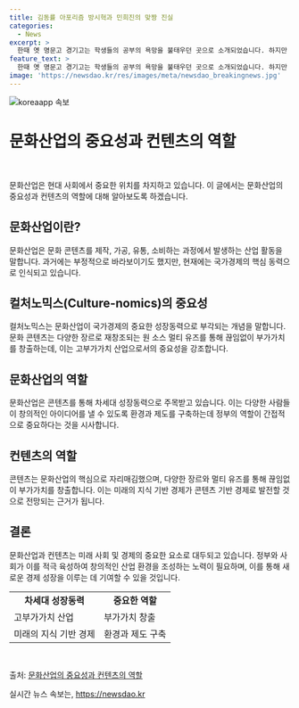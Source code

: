 ```yaml
---
title: 김동률 아포리즘 방시혁과 민희진의 맞짱 진실
categories:
  - News
excerpt: >
  한때 옛 명문고 경기고는 학생들의 공부의 욕망을 불태우던 곳으로 소개되었습니다. 하지만 이제는 벚꽃이 피면 데이트 스팟으로 인기를 끌며 변모했습니다. 문화산업의 중요성이 부각되면서 콘텐츠를 중심으로 급속히 성장하고 있는데, 이는 미래의 경제발전을 이끌 동력으로 주목받고 있습니다. 문화산업은 사람들에게만 행복을 주는 것이 아니라 경제적 가치도 창출하며, 이는 다양한 산업과 연관돼 미래의 기반을 이룰 것으로 전망되고 있습니다.
feature_text: >
  한때 옛 명문고 경기고는 학생들의 공부의 욕망을 불태우던 곳으로 소개되었습니다. 하지만 이제는 벚꽃이 피면 데이트 스팟으로 인기를 끌며 변모했습니다. 문화산업의 중요성이 부각되면서 콘텐츠를 중심으로 급속히 성장하고 있는데, 이는 미래의 경제발전을 이끌 동력으로 주목받고 있습니다. 문화산업은 사람들에게만 행복을 주는 것이 아니라 경제적 가치도 창출하며, 이는 다양한 산업과 연관돼 미래의 기반을 이룰 것으로 전망되고 있습니다.
image: 'https://newsdao.kr/res/images/meta/newsdao_breakingnews.jpg'
---
```


<p><img src="https://newsdao.kr/res/images/meta/newsdao_breakingnews.jpg" alt="koreaapp 속보" /></p>

<h1>문화산업의 중요성과 컨텐츠의 역할</h1>

<p data-ke-size="size16">&nbsp;</p>

<p>문화산업은 현대 사회에서 중요한 위치를 차지하고 있습니다. 이 글에서는 문화산업의 중요성과 컨텐츠의 역할에 대해 알아보도록 하겠습니다.</p>

<h2>문화산업이란?</h2>

<p>문화산업은 문화 콘텐츠를 제작, 가공, 유통, 소비하는 과정에서 발생하는 산업 활동을 말합니다. 과거에는 부정적으로 바라보이기도 했지만, 현재에는 국가경제의 핵심 동력으로 인식되고 있습니다.</p>

<h2>컬처노믹스(Culture-nomics)의 중요성</h2>

<p>컬처노믹스는 문화산업이 국가경제의 중요한 성장동력으로 부각되는 개념을 말합니다. 문화 콘텐츠는 다양한 장르로 재창조되는 원 소스 멀티 유즈를 통해 끊임없이 부가가치를 창출하는데, 이는 고부가가치 산업으로서의 중요성을 강조합니다.</p>

<h2>문화산업의 역할</h2>

<p>문화산업은 콘텐츠를 통해 차세대 성장동력으로 주목받고 있습니다. 이는 다양한 사람들이 창의적인 아이디어를 낼 수 있도록 환경과 제도를 구축하는데 정부의 역할이 간접적으로 중요하다는 것을 시사합니다.</p>

<h2>컨텐츠의 역할</h2>

<p>콘텐츠는 문화산업의 핵심으로 자리매김했으며, 다양한 장르와 멀티 유즈를 통해 끊임없이 부가가치를 창출합니다. 이는 미래의 지식 기반 경제가 콘텐츠 기반 경제로 발전할 것으로 전망되는 근거가 됩니다.</p>

<h2>결론</h2>

<p>문화산업과 컨텐츠는 미래 사회 및 경제의 중요한 요소로 대두되고 있습니다. 정부와 사회가 이를 적극 육성하여 창의적인 산업 환경을 조성하는 노력이 필요하며, 이를 통해 새로운 경제 성장을 이루는 데 기여할 수 있을 것입니다.</p>

<table>
    <tr>
        <td style="text-align: center; height: 17px;"><b>차세대 성장동력</b></td>
        <td style="text-align: center; height: 17px;"><b>중요한 역할</b></td>
    </tr>
    <tr>
        <td style="height: 17px;">고부가가치 산업</td>
        <td style="height: 17px;">부가가치 창출</td>
    </tr>
    <tr>
        <td style="height: 17px;">미래의 지식 기반 경제</td>
        <td style="height: 17px;">환경과 제도 구축</td>
    </tr>
</table>

<p data-ke-size="size16">&nbsp;</p>

<p>출처: <a href="https://www.example.com/culture-industry-content-role">문화산업의 중요성과 컨텐츠의 역할</a></p>
실시간 뉴스 속보는, <a href="https://newsdao.kr" rel="dofollow">https://newsdao.kr</a>


